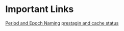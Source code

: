 # Important Links

[Period and Epoch Naming](https://cdcvs.fnal.gov/redmine/projects/novaart/wiki/Period_and_Epoch_Naming)
[prestagin and cache status](https://cdcvs.fnal.gov/redmine/projects/nova_sam/wiki/Tape_and_Cache)
